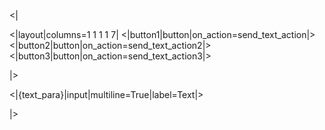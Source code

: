 <|

<|layout|columns=1 1 1 1 7|
<|button1|button|on_action=send_text_action|>
<|button2|button|on_action=send_text_action2|>
<|button3|button|on_action=send_text_action3|>

|>

<|{text_para}|input|multiline=True|label=Text|>

|>
